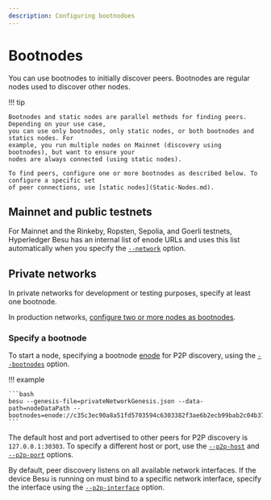 ```yaml
---
description: Configuring bootnodoes
---
```


# Bootnodes

You can use bootnodes to initially discover peers.
Bootnodes are regular nodes used to discover other nodes.

!!! tip

    Bootnodes and static nodes are parallel methods for finding peers. Depending on your use case,
    you can use only bootnodes, only static nodes, or both bootnodes and statics nodes. For
    example, you run multiple nodes on Mainnet (discovery using bootnodes), but want to ensure your
    nodes are always connected (using static nodes).

    To find peers, configure one or more bootnodes as described below. To configure a specific set
    of peer connections, use [static nodes](Static-Nodes.md).

## Mainnet and public testnets

For Mainnet and the Rinkeby, Ropsten, Sepolia, and Goerli testnets, Hyperledger Besu has an internal list of
enode URLs and uses this list automatically when you specify the
[`--network`](../../../Reference/CLI/CLI-Syntax.md#network) option.

## Private networks

In private networks for development or testing purposes, specify at least one bootnode.

In production networks, [configure two or more nodes as bootnodes](../../../how-to/Deploy/Bootnodes.md).

### Specify a bootnode

To start a node, specifying a bootnode [enode](../../../Concepts/Node-Keys.md) for P2P discovery,
using the [`--bootnodes`](../../../Reference/CLI/CLI-Syntax.md#bootnodes) option.

!!! example

    ```bash
    besu --genesis-file=privateNetworkGenesis.json --data-path=nodeDataPath --bootnodes=enode://c35c3ec90a8a51fd5703594c6303382f3ae6b2ecb99bab2c04b3794f2bc3fc2631dabb0c08af795787a6c004d8f532230ae6e9925cbbefb0b28b79295d615f@127.0.0.1:30303
    ```

The default host and port advertised to other peers for P2P discovery is `127.0.0.1:30303`. To
specify a different host or port, use the
[`--p2p-host`](../../../Reference/CLI/CLI-Syntax.md#p2p-host) and
[`--p2p-port`](../../../Reference/CLI/CLI-Syntax.md#p2p-port) options.

By default, peer discovery listens on all available network interfaces. If the device Besu is
running on must bind to a specific network interface, specify the interface using the
[`--p2p-interface`](../../../Reference/CLI/CLI-Syntax.md#p2p-interface) option.
